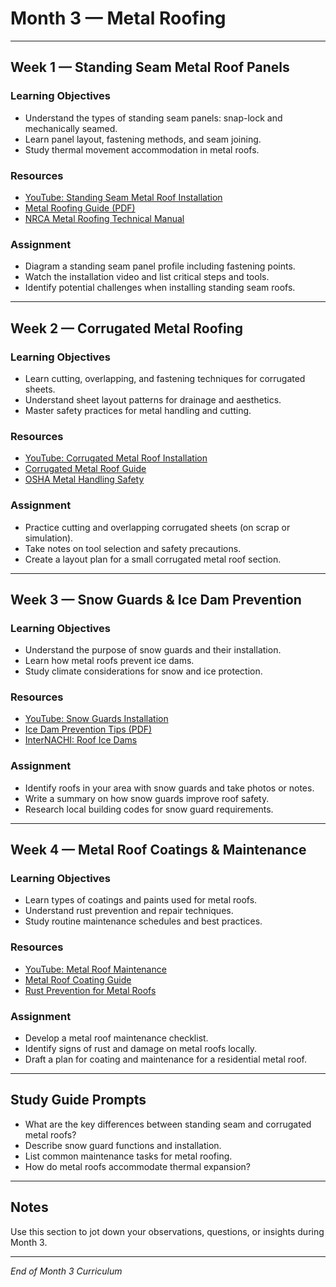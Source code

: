 # Month 3 — Metal Roofing

---

## Week 1 — Standing Seam Metal Roof Panels

### Learning Objectives
- Understand the types of standing seam panels: snap-lock and mechanically seamed.
- Learn panel layout, fastening methods, and seam joining.
- Study thermal movement accommodation in metal roofs.

### Resources
- [YouTube: Standing Seam Metal Roof Installation](https://www.youtube.com/watch?v=vqc0h9sC1jQ)
- [Metal Roofing Guide (PDF)](https://www.mcelroymetal.com/hubfs/eBook%20-%20Residential%20Metal%20Roofing%20Guide%20HR.pdf)
- [NRCA Metal Roofing Technical Manual](https://industry.nrca.net/)

### Assignment
- Diagram a standing seam panel profile including fastening points.
- Watch the installation video and list critical steps and tools.
- Identify potential challenges when installing standing seam roofs.

---

## Week 2 — Corrugated Metal Roofing

### Learning Objectives
- Learn cutting, overlapping, and fastening techniques for corrugated sheets.
- Understand sheet layout patterns for drainage and aesthetics.
- Master safety practices for metal handling and cutting.

### Resources
- [YouTube: Corrugated Metal Roof Installation](https://www.youtube.com/watch?v=afclbK3g7g8)
- [Corrugated Metal Roof Guide](https://www.metalroofing.com/corrugated-metal-roofing/)
- [OSHA Metal Handling Safety](https://www.osha.gov/metalworking)

### Assignment
- Practice cutting and overlapping corrugated sheets (on scrap or simulation).
- Take notes on tool selection and safety precautions.
- Create a layout plan for a small corrugated metal roof section.

---

## Week 3 — Snow Guards & Ice Dam Prevention

### Learning Objectives
- Understand the purpose of snow guards and their installation.
- Learn how metal roofs prevent ice dams.
- Study climate considerations for snow and ice protection.

### Resources
- [YouTube: Snow Guards Installation](https://www.youtube.com/watch?v=SoOJ3LrA9dY)
- [Ice Dam Prevention Tips (PDF)](https://www.nrca.net/docs/default-source/technical/roofing-technology-news/rtnt-articles/rtnt1120-winter-technical-focus.pdf)
- [InterNACHI: Roof Ice Dams](https://www.nachi.org/ice-dams.htm)

### Assignment
- Identify roofs in your area with snow guards and take photos or notes.
- Write a summary on how snow guards improve roof safety.
- Research local building codes for snow guard requirements.

---

## Week 4 — Metal Roof Coatings & Maintenance

### Learning Objectives
- Learn types of coatings and paints used for metal roofs.
- Understand rust prevention and repair techniques.
- Study routine maintenance schedules and best practices.

### Resources
- [YouTube: Metal Roof Maintenance](https://www.youtube.com/watch?v=vhgx8STAn1M)
- [Metal Roof Coating Guide](https://www.coolroofs.org/cool-roof-coatings)
- [Rust Prevention for Metal Roofs](https://www.metalroofing.com/articles/metal-roof-maintenance/)

### Assignment
- Develop a metal roof maintenance checklist.
- Identify signs of rust and damage on metal roofs locally.
- Draft a plan for coating and maintenance for a residential metal roof.

---

## Study Guide Prompts

- What are the key differences between standing seam and corrugated metal roofs?
- Describe snow guard functions and installation.
- List common maintenance tasks for metal roofing.
- How do metal roofs accommodate thermal expansion?

---

## Notes

Use this section to jot down your observations, questions, or insights during Month 3.

---

_End of Month 3 Curriculum_
